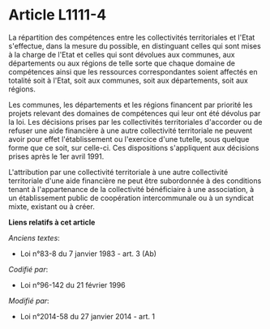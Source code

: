 # Article L1111-4

La répartition des compétences entre les collectivités territoriales  et l'Etat s'effectue, dans la mesure du possible, en
distinguant celles  qui sont mises à la charge de l'Etat et celles qui sont dévolues aux  communes, aux départements ou aux
régions de telle sorte que chaque  domaine de compétences ainsi que les ressources correspondantes soient  affectés en
totalité soit à l'Etat, soit aux communes, soit aux  départements, soit aux régions.

Les communes, les départements et les régions  financent par priorité les projets relevant des domaines de compétences  qui
leur ont été dévolus par la loi. Les décisions prises par les  collectivités territoriales d'accorder ou de refuser une aide
financière  à une autre collectivité territoriale ne peuvent avoir pour effet  l'établissement ou l'exercice d'une tutelle,
sous quelque forme que ce  soit, sur celle-ci. Ces dispositions s'appliquent aux décisions prises  après le 1er avril 1991.

L'attribution par une collectivité  territoriale à une autre collectivité territoriale d'une aide financière  ne peut être
subordonnée à des conditions tenant à l'appartenance de la  collectivité bénéficiaire à une association, à un établissement
public  de coopération intercommunale ou à un syndicat mixte, existant ou à  créer.

**Liens relatifs à cet article**

_Anciens textes_:

  - Loi n°83-8 du 7 janvier 1983 - art. 3 (Ab)

_Codifié par_:

  - Loi n°96-142 du 21 février 1996

_Modifié par_:

  - Loi n°2014-58 du 27 janvier 2014 - art. 1
